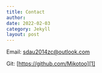 ```yaml
---
title: Contact
author: 
date: 2022-02-03
category: Jekyll
layout: post
---
```


Email: sdau2014zc@outlook.com

Git: [https://github.com/Mikotoo][1]

[1]:https://github.com/Mikotoo
